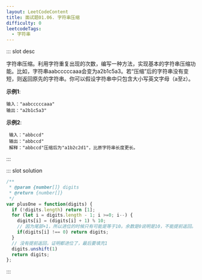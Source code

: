 ```yaml
---
layout: LeetCodeContent
title: 面试题01.06. 字符串压缩
difficulty: 0
leetcodeTags:
  - 字符串
---
```



::: slot desc

字符串压缩。利用字符重复出现的次数，编写一种方法，实现基本的字符串压缩功能。比如，字符串aabcccccaaa会变为a2b1c5a3。若“压缩”后的字符串没有变短，则返回原先的字符串。你可以假设字符串中只包含大小写英文字母（a至z）。

**示例1**:

```
输入："aabcccccaaa"
输出："a2b1c5a3"
```

**示例2**:

```
 输入："abbccd"
 输出："abbccd"
 解释："abbccd"压缩后为"a1b2c2d1"，比原字符串长度更长。
```
:::


::: slot solution

```javascript
/**
 * @param {number[]} digits
 * @return {number[]}
 */
var plusOne = function(digits) {
  if (!digits.length) return [1];
  for (let i = digits.length - 1; i >=0; i--) {
    digits[i] = (digits[i] + 1) % 10;
    // 因为尾部+1，所以进位的时候只有可能是等于10。余数是0说明是10，不能提前返回。
    if(digits[i] !== 0) return digits;
  }
  // 没有提前返回，证明都进位了，最后要填充1
  digits.unshift(1) 
  return digits;
};
```

:::